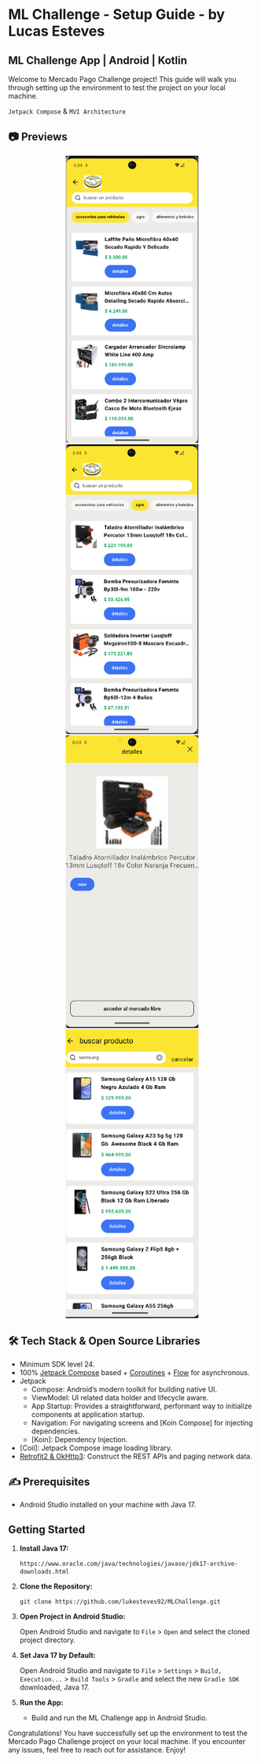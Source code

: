 # ML Challenge - Setup Guide - by Lucas Esteves
## ML Challenge App | Android | Kotlin

Welcome to Mercado Pago Challenge project! This guide will walk you through setting up the environment to test the project on your local machine.

`Jetpack Compose` & `MVI Architecture`

## 📷 Previews

<p align="center">
<img src="previews/preview0.png" alt="drawing" width="270px" />
<img src="previews/preview1.png" alt="drawing" width="270px" />
<img src="previews/preview2.png" alt="drawing" width="270px" />
<img src="previews/preview3.png" alt="drawing" width="270px" /></br>
</p>

## 🛠 Tech Stack & Open Source Libraries
- Minimum SDK level 24.
- 100% [Jetpack Compose](https://developer.android.com/jetpack/compose) based + [Coroutines](https://github.com/Kotlin/kotlinx.coroutines) + [Flow](https://kotlin.github.io/kotlinx.coroutines/kotlinx-coroutines-core/kotlinx.coroutines.flow/) for asynchronous.
- Jetpack
  - Compose: Android’s modern toolkit for building native UI.
  - ViewModel: UI related data holder and lifecycle aware.
  - App Startup: Provides a straightforward, performant way to initialize components at application startup.
  - Navigation: For navigating screens and [Koin Compose] for injecting dependencies.
  - [Koin]: Dependency Injection.
- [Coil]: Jetpack Compose image loading library.
- [Retrofit2 & OkHttp3](https://github.com/square/retrofit): Construct the REST APIs and paging network data.

## ✍️ Prerequisites

- Android Studio installed on your machine with Java 17.

## Getting Started

1. **Install Java 17:**

    ```
    https://www.oracle.com/java/technologies/javase/jdk17-archive-downloads.html
    ```

2. **Clone the Repository:**

    ```
    git clone https://github.com/lukesteves92/MLChallenge.git
    ```

3. **Open Project in Android Studio:**

    Open Android Studio and navigate to `File` > `Open` and select the cloned project directory.

4. **Set Java 17 by Default:**

   Open Android Studio and navigate to `File` > `Settings` > `Build, Execution...` > `Build Tools` > `Gradle` and select the new `Gradle SDK` downloaded, Java 17.

5. **Run the App:**

    - Build and run the ML Challenge app in Android Studio.

Congratulations! You have successfully set up the environment to test the Mercado Pago Challenge project on your local machine. If you encounter any issues, feel free to reach out for assistance. Enjoy!
